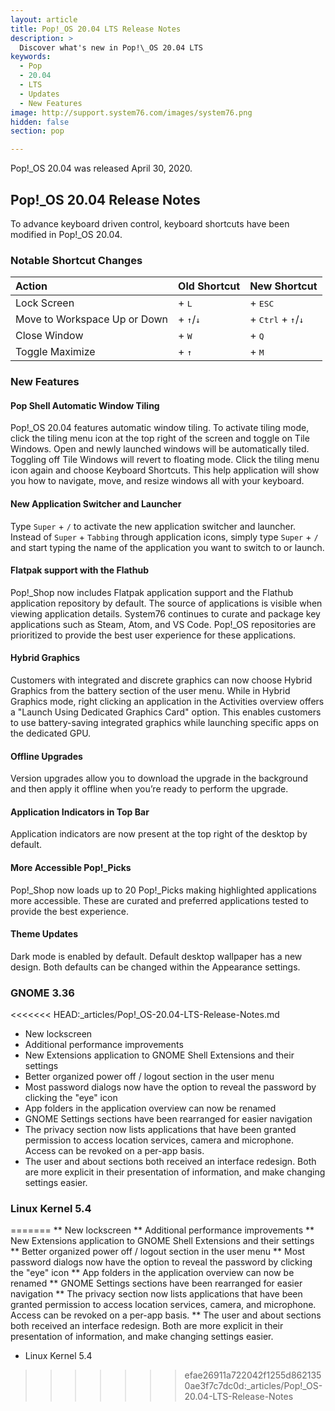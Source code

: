 ```yaml
---
layout: article
title: Pop!_OS 20.04 LTS Release Notes
description: >
  Discover what's new in Pop!\_OS 20.04 LTS
keywords:
  - Pop
  - 20.04
  - LTS
  - Updates
  - New Features
image: http://support.system76.com/images/system76.png
hidden: false
section: pop

---
```


Pop!\_OS 20.04 was released April 30, 2020.

## Pop!\_OS 20.04 Release Notes

To advance keyboard driven control, keyboard shortcuts have been modified in Pop!\_OS 20.04.

### Notable Shortcut Changes

|          Action            |     Old Shortcut      |      New Shortcut  |
|:---------------------------| :-------------------- |--------------------|
Lock Screen                 | <kbd><span class="fl-pop-key"></span></kbd> + <kbd>L</kbd> | <kbd><span class="fl-pop-key"></span></kbd> + <kbd>ESC</kbd> |
Move to Workspace Up or Down | <kbd><span class="fl-pop-key"></span></kbd> + <kbd>↑</kbd>/<kbd>↓</kbd> | <kbd><span class="fl-pop-key"></span></kbd> + <kbd>Ctrl</kbd> + <kbd>↑</kbd>/<kbd>↓</kbd> |
Close Window                 | <kbd><span class="fl-pop-key"></span></kbd> + <kbd>W</kbd> | <kbd><span class="fl-pop-key"></span></kbd> + <kbd>Q</kbd>
Toggle Maximize              | <kbd><span class="fl-pop-key"></span></kbd> + <kbd>↑</kbd> | <kbd><span class="fl-pop-key"></span></kbd> + <kbd>M</kbd>

### New Features

#### Pop Shell Automatic Window Tiling
Pop!\_OS 20.04 features automatic window tiling. To activate tiling mode, click the tiling menu icon at the top right of the screen and toggle on Tile Windows. Open and newly launched windows will be automatically tiled. Toggling off Tile Windows will revert to floating mode. Click the tiling menu icon again and choose Keyboard Shortcuts. This help application will show you how to navigate, move, and resize windows all with your keyboard.

#### New Application Switcher and Launcher
Type `Super` + `/` to activate the new application switcher and launcher. Instead of `Super` + `Tabbing` through application icons, simply type `Super` + `/` and start typing the name of the application you want to switch to or launch.

#### Flatpak support with the Flathub
Pop!\_Shop now includes Flatpak application support and the Flathub application repository by default. The source of applications is visible when viewing application details. System76 continues to curate and package key applications such as Steam, Atom, and VS Code. Pop!\_OS repositories are prioritized to provide the best user experience for these applications.

#### Hybrid Graphics
Customers with integrated and discrete graphics can now choose Hybrid Graphics from the battery section of the user menu. While in Hybrid Graphics mode, right clicking an application in the Activities overview offers a "Launch Using Dedicated Graphics Card" option. This enables customers to use battery-saving integrated graphics while launching specific apps on the dedicated GPU.

#### Offline Upgrades
Version upgrades allow you to download the upgrade in the background and then apply it offline when you’re ready to perform the upgrade.

#### Application Indicators in Top Bar
Application indicators are now present at the top right of the desktop by default.

#### More Accessible Pop!\_Picks
Pop!\_Shop now loads up to 20 Pop!\_Picks making highlighted applications more accessible. These are curated and preferred applications tested to provide the best experience.

#### Theme Updates
Dark mode is enabled by default. Default desktop wallpaper has a new design. Both defaults can be changed within the Appearance settings.

### GNOME 3.36
<<<<<<< HEAD:_articles/Pop!_OS-20.04-LTS-Release-Notes.md
* New lockscreen
* Additional performance improvements
* New Extensions application to GNOME Shell Extensions and their settings
* Better organized power off / logout section in the user menu
* Most password dialogs now have the option to reveal the password by clicking the "eye" icon
* App folders in the application overview can now be renamed
* GNOME Settings sections have been rearranged for easier navigation
* The privacy section now lists applications that have been granted permission to access location services, camera and microphone. Access can be revoked on a per-app basis.
* The user and about sections both received an interface redesign. Both are more explicit in their presentation of information, and make changing settings easier.

### Linux Kernel 5.4
=======
** New lockscreen
** Additional performance improvements
** New Extensions application to GNOME Shell Extensions and their settings
** Better organized power off / logout section in the user menu
** Most password dialogs now have the option to reveal the password by clicking the "eye" icon
** App folders in the application overview can now be renamed
** GNOME Settings sections have been rearranged for easier navigation
** The privacy section now lists applications that have been granted permission to access location services, camera, and microphone. Access can be revoked on a per-app basis.
** The user and about sections both received an interface redesign. Both are more explicit in their presentation of information, and make changing settings easier.

* Linux Kernel 5.4
>>>>>>> efae26911a722042f1255d8621350ae3f7c7dc0d:_articles/Pop!_OS-20.04-LTS-Release-Notes
